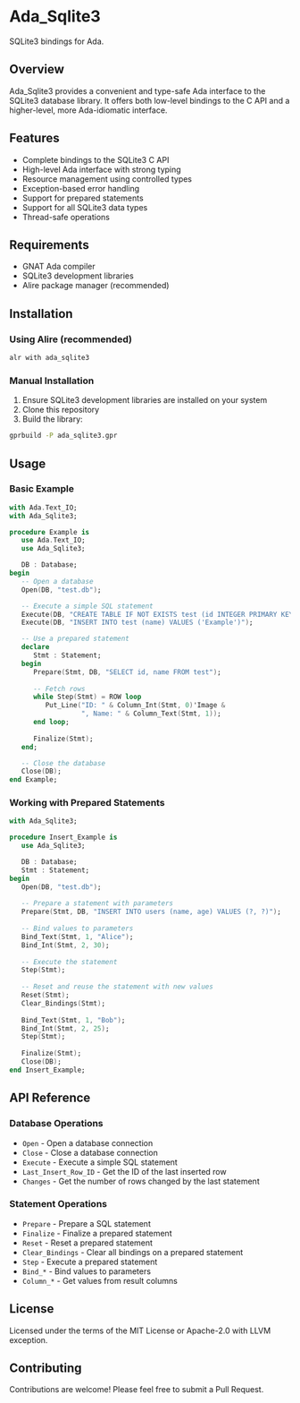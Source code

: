 # Ada_Sqlite3

SQLite3 bindings for Ada.

## Overview

Ada_Sqlite3 provides a convenient and type-safe Ada interface to the SQLite3 database library. It offers both low-level bindings to the C API and a higher-level, more Ada-idiomatic interface.

## Features

- Complete bindings to the SQLite3 C API
- High-level Ada interface with strong typing
- Resource management using controlled types
- Exception-based error handling
- Support for prepared statements
- Support for all SQLite3 data types
- Thread-safe operations

## Requirements

- GNAT Ada compiler
- SQLite3 development libraries
- Alire package manager (recommended)

## Installation

### Using Alire (recommended)

```bash
alr with ada_sqlite3
```

### Manual Installation

1. Ensure SQLite3 development libraries are installed on your system
2. Clone this repository
3. Build the library:

```bash
gprbuild -P ada_sqlite3.gpr
```

## Usage

### Basic Example

```ada
with Ada.Text_IO;
with Ada_Sqlite3;

procedure Example is
   use Ada.Text_IO;
   use Ada_Sqlite3;

   DB : Database;
begin
   -- Open a database
   Open(DB, "test.db");

   -- Execute a simple SQL statement
   Execute(DB, "CREATE TABLE IF NOT EXISTS test (id INTEGER PRIMARY KEY, name TEXT)");
   Execute(DB, "INSERT INTO test (name) VALUES ('Example')");

   -- Use a prepared statement
   declare
      Stmt : Statement;
   begin
      Prepare(Stmt, DB, "SELECT id, name FROM test");
      
      -- Fetch rows
      while Step(Stmt) = ROW loop
         Put_Line("ID: " & Column_Int(Stmt, 0)'Image & 
                  ", Name: " & Column_Text(Stmt, 1));
      end loop;
      
      Finalize(Stmt);
   end;

   -- Close the database
   Close(DB);
end Example;
```

### Working with Prepared Statements

```ada
with Ada_Sqlite3;

procedure Insert_Example is
   use Ada_Sqlite3;

   DB : Database;
   Stmt : Statement;
begin
   Open(DB, "test.db");
   
   -- Prepare a statement with parameters
   Prepare(Stmt, DB, "INSERT INTO users (name, age) VALUES (?, ?)");
   
   -- Bind values to parameters
   Bind_Text(Stmt, 1, "Alice");
   Bind_Int(Stmt, 2, 30);
   
   -- Execute the statement
   Step(Stmt);
   
   -- Reset and reuse the statement with new values
   Reset(Stmt);
   Clear_Bindings(Stmt);
   
   Bind_Text(Stmt, 1, "Bob");
   Bind_Int(Stmt, 2, 25);
   Step(Stmt);
   
   Finalize(Stmt);
   Close(DB);
end Insert_Example;
```

## API Reference

### Database Operations

- `Open` - Open a database connection
- `Close` - Close a database connection
- `Execute` - Execute a simple SQL statement
- `Last_Insert_Row_ID` - Get the ID of the last inserted row
- `Changes` - Get the number of rows changed by the last statement

### Statement Operations

- `Prepare` - Prepare a SQL statement
- `Finalize` - Finalize a prepared statement
- `Reset` - Reset a prepared statement
- `Clear_Bindings` - Clear all bindings on a prepared statement
- `Step` - Execute a prepared statement
- `Bind_*` - Bind values to parameters
- `Column_*` - Get values from result columns

## License

Licensed under the terms of the MIT License or Apache-2.0 with LLVM exception.

## Contributing

Contributions are welcome! Please feel free to submit a Pull Request.
